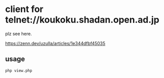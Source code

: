 # client for telnet://koukoku.shadan.open.ad.jp

plz see here.

https://zenn.dev/uzulla/articles/1e344dfbf45035

## usage

```
php view.php
```


